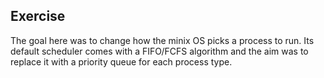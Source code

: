 ## Exercise

The goal here was to change how the minix OS picks a process to run. 
Its default scheduler comes with a FIFO/FCFS algorithm and the aim was to
replace it with a priority queue for each process type.